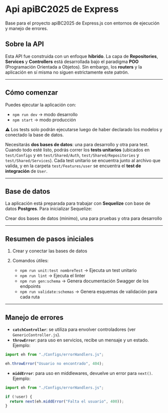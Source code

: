 # Api apiBC2025 de Express

Base para el proyecto apiBC2025 de Express.js con entornos de ejecución y manejo de errores.

## Sobre la API

Esta API fue construida con un enfoque **híbrido**.
La capa de **Repositories**, **Services** y **Controllers** está desarrollada bajo el paradigma **POO** (Programación Orientada a Objetos).
Sin embargo, los **routers** y la aplicación en sí misma no siguen estrictamente este patrón.

---

## Cómo comenzar

Puedes ejecutar la aplicación con:

* `npm run dev` → modo desarrollo
* `npm start` → modo producción

⚠️ Los tests solo podrán ejecutarse luego de haber declarado los modelos y conectado la base de datos.

Necesitarás **dos bases de datos**: una para desarrollo y otra para test.
Cuando todo esté listo, podrás correr los **tests unitarios** (ubicados en `test/Configs` y en `test/Shared/Auth`, `test/Shared/Repositories` y `test/Shared/Services`).
Cada test unitario se encuentra junto al archivo que valida, y en la carpeta `test/Features/user` se encuentra el **test de integración** de `User`.

---

## Base de datos

La aplicación está preparada para trabajar con **Sequelize** con base de datos **Postgres**.
Para inicializar Sequelize:

Crear dos bases de datos (minimo), una para pruebas y otra para desarrollo

---

## Resumen de pasos iniciales

1. Crear y conectar las bases de datos
2. Comandos útiles:

   * `npm run unit:test nombreTest` → Ejecuta un test unitario
   * `npm run lint` → Ejecuta el linter
   * `npm run gen:schema` → Genera documentación Swagger de los endpoints
   * `npm run validate:schemas` → Genera esquemas de validación para cada ruta

---

## Manejo de errores

* **`catchController`**: se utiliza para envolver controladores (ver `GenericController.js`).
* **`throwError`**: para uso en servicios, recibe un mensaje y un estado. Ejemplo:

```javascript
import eh from "./Configs/errorHandlers.js";

eh.throwError("Usuario no encontrado", 404);
```

* **`middError`**: para uso en middlewares, devuelve un error para `next()`. Ejemplo:

```javascript
import eh from "./Configs/errorHandlers.js";

if (!user) {
  return next(eh.middError("Falta el usuario", 400));
}
```
